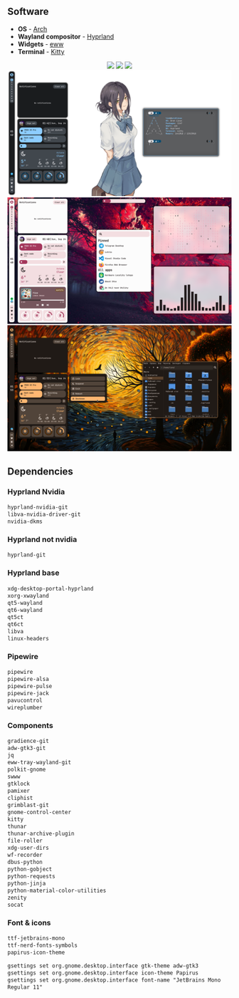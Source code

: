 ## Software
- **OS** - [Arch](https://archlinux.org/)
- **Wayland compositor** - [Hyprland](https://hyprland.org/)
- **Widgets** - [eww](https://github.com/elkowar/eww)
- **Terminal** - [Kitty](https://sw.kovidgoyal.net/kitty/)

<div align="center">
  <img src="https://img.shields.io/github/last-commit/linkfrg/dotfiles?color=%23c4a7e7&style=for-the-badge">
  <img src="https://img.shields.io/github/repo-size/linkfrg/dotfiles?color=%23c4a7e7&style=for-the-badge">
  <img src="https://img.shields.io/github/stars/linkfrg/dotfiles?color=%23c4a7e7&style=for-the-badge">
</div>

<img src="assets/1.png"/>
<img src="assets/2.png"/>
<img src="assets/3.png"/>

## Dependencies

### Hyprland Nvidia
```
hyprland-nvidia-git
libva-nvidia-driver-git
nvidia-dkms
```

### Hyprland not nvidia
```
hyprland-git
```

### Hyprland base
```
xdg-desktop-portal-hyprland
xorg-xwayland
qt5-wayland
qt6-wayland
qt5ct
qt6ct
libva
linux-headers 
```

### Pipewire
```
pipewire 
pipewire-alsa 
pipewire-pulse 
pipewire-jack 
pavucontrol
wireplumber
```

### Components
```
gradience-git
adw-gtk3-git
jq
eww-tray-wayland-git
polkit-gnome
swww
gtklock
pamixer 
cliphist
grimblast-git
gnome-control-center
kitty
thunar
thunar-archive-plugin 
file-roller 
xdg-user-dirs
wf-recorder
dbus-python
python-gobject
python-requests
python-jinja
python-material-color-utilities
zenity
socat
```

### Font & icons
```
ttf-jetbrains-mono
ttf-nerd-fonts-symbols
papirus-icon-theme
```

```
gsettings set org.gnome.desktop.interface gtk-theme adw-gtk3
gsettings set org.gnome.desktop.interface icon-theme Papirus
gsettings set org.gnome.desktop.interface font-name "JetBrains Mono Regular 11"
```
